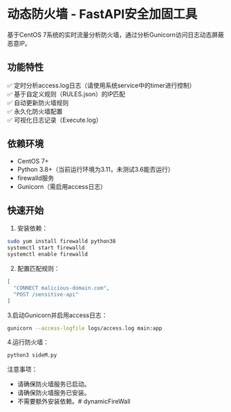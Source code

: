 # 动态防火墙 - FastAPI安全加固工具

基于CentOS 7系统的实时流量分析防火墙，通过分析Gunicorn访问日志动态屏蔽恶意IP。

## 功能特性

✅ 定时分析access.log日志（请使用系统service中的timer进行控制）  
✅ 基于自定义规则（RULES.json）的IP匹配  
✅ 自动更新防火墙规则  
✅ 永久化防火墙配置  
✅ 可视化日志记录（Execute.log）

## 依赖环境

- CentOS 7+
- Python 3.8+（当前运行环境为3.11，未测试3.6能否运行）
- firewalld服务
- Gunicorn（需启用access日志）

## 快速开始

1. 安装依赖：

```bash
sudo yum install firewalld python38
systemctl start firewalld
systemctl enable firewalld
```

2. 配置匹配规则：

```json
[
  "CONNECT malicious-domain.com",
  "POST /sensitive-api"
]
```

3.启动Gunicorn并启用access日志：

```bash
gunicorn --access-logfile logs/access.log main:app
```

4.运行防火墙：

```bash
python3 sideM.py
```

注意事项：

- 请确保防火墙服务已启动。
- 请确保防火墙服务已安装。
- 不需要额外安装依赖。# dynamicFireWall

